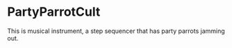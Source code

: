 # PartyParrotCult
This is musical instrument, a step sequencer that has  party parrots jamming out.
